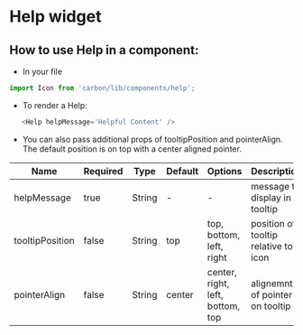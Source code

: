 # Help widget

## How to use Help in a component:

* In your file

```javascript
import Icon from 'carbon/lib/components/help';
```

*  To render a Help:

```javascript
   <Help helpMessage='Helpful Content' />
```

 *  You can also pass additional props of tooltipPosition and pointerAlign. The default position is on top with a center aligned pointer.

| Name           | Required    | Type           | Default       | Options                            | Description  |
| -------------- | ----------- | -------------  | ------------- | ---------------------------------- | ------------ |
| helpMessage | true        | String         |       -       |    -                               | message to display in tooltip|
| tooltipPosition| false       | String         |      top      |  top, bottom, left, right          | position of tooltip relative to icon|
| pointerAlign | false       | String         |      center   |  center, right, left, bottom, top  | alignemnt of pointer on tooltip|
